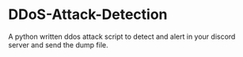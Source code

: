 # DDoS-Attack-Detection
A python written ddos attack script to detect and alert in your discord server and send the dump file.
